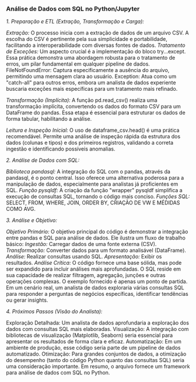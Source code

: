 ### Análise de Dados com SQL no Python/Jupyter

*1. Preparação e ETL (Extração, Transformação e Carga):*

*Extração:* O processo inicia com a extração de dados de um arquivo CSV. A escolha do CSV é pertinente pela sua simplicidade e portabilidade, facilitando a interoperabilidade com diversas fontes de dados.
*Tratamento de Exceções:* Um aspecto crucial é a implementação do bloco try...except. Essa prática demonstra uma abordagem robusta para o tratamento de erros, um pilar fundamental em qualquer pipeline de dados.
FileNotFoundError: Captura especificamente a ausência do arquivo, permitindo uma mensagem clara ao usuário.
Exception: Atua como um "catch-all" para outros erros, embora um analista de dados experiente buscaria exceções mais específicas para um tratamento mais refinado.

*Transformação (Implícita):* A função pd.read_csv() realiza uma transformação implícita, convertendo os dados do formato CSV para um DataFrame do pandas. Essa etapa é essencial para estruturar os dados de forma tabular, habilitando a análise.

*Leitura e Inspeção Inicial:* O uso de dataframe_csv.head() é uma prática recomendável. Permite uma análise de inspeção rápida da estrutura dos dados (colunas e tipos) e dos primeiros registros, validando a correta ingestão e identificando possíveis anomalias.

*2. Análise de Dados com SQL:*

*Biblioteca pandasql:* A integração do SQL com o pandas, através da pandasql, é o ponto central. Isso oferece uma alternativa poderosa para a manipulação de dados, especialmente para analistas já proficientes em SQL.
*Função pysqldf:* A criação da função "wrapper" pysqldf simplifica a execução de consultas SQL, tornando o código mais conciso.
*Funções SQL:* SELECT, FROM, WHERE, JOIN, ORDER BY, CRIAÇÃO DE VW E MÉDIDAS COMO AVG.

*3. Análise e Objetivo:*

*Objetivo Primário:* O objetivo principal do código é demonstrar a integração entre pandas e SQL para análise de dados. Ele ilustra um fluxo de trabalho básico:
*Ingestão:* Carregar dados de uma fonte externa (CSV).
*Transformação:* Converter dados para um formato analisável (DataFrame).
*Análise:* Realizar consultas usando SQL.
*Apresentação:* Exibir os resultados.
*Análise Crítica:* O código fornece uma base sólida, mas pode ser expandido para incluir análises mais aprofundadas. O SQL reside em sua capacidade de realizar filtragem, agregação, junções e outras operações complexas. O exemplo fornecido é apenas um ponto de partida. Em um cenário real, um analista de dados exploraria várias consultas SQL para responder a perguntas de negócios específicas, identificar tendências ou gerar insights.

*4. Próximos Passos (Visão do Analista):*

Exploração Detalhada: Um analista de dados aprofundaria a exploração dos dados com consultas SQL mais elaboradas.
Visualização: A integração com bibliotecas de visualização (Matplotlib, Seaborn) seria essencial para apresentar os resultados de forma clara e eficaz.
Automatização: Em um ambiente de produção, esse código seria parte de um pipeline de dados automatizado.
Otimização: Para grandes conjuntos de dados, a otimização do desempenho (tanto do código Python quanto das consultas SQL) seria uma consideração importante.
Em resumo, o arquivo fornece um framework para análise de dados com SQL no Python. 
